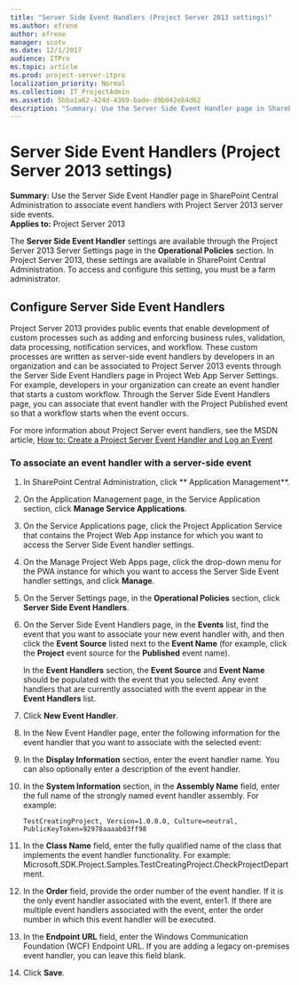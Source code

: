 ```yaml
---
title: "Server Side Event Handlers (Project Server 2013 settings)"
ms.author: efrene
author: efrene
manager: scotv
ms.date: 12/1/2017
audience: ITPro
ms.topic: article
ms.prod: project-server-itpro
localization_priority: Normal
ms.collection: IT_ProjectAdmin
ms.assetid: 5bba1a62-424d-4369-bade-d9b042e84d62
description: "Summary: Use the Server Side Event Handler page in SharePoint Central Administration to associate event handlers with Project Server 2013 server side events."
---
```


# Server Side Event Handlers (Project Server 2013 settings)

 **Summary:** Use the Server Side Event Handler page in SharePoint Central Administration to associate event handlers with Project Server 2013 server side events.<br/>
**Applies to:** Project Server 2013


The **Server Side Event Handler** settings are available through the Project Server 2013 Server Settings page in the **Operational Policies** section. In Project Server 2013, these settings are available in SharePoint Central Administration. To access and configure this setting, you must be a farm administrator.

## Configure Server Side Event Handlers

Project Server 2013 provides public events that enable development of custom processes such as adding and enforcing business rules, validation, data processing, notification services, and workflow. These custom processes are written as server-side event handlers by developers in an organization and can be associated to Project Server 2013 events through the Server Side Event Handlers page in Project Web App Server Settings. For example, developers in your organization can create an event handler that starts a custom workflow. Through the Server Side Event Handlers page, you can associate that event handler with the Project Published event so that a workflow starts when the event occurs.

For more information about Project Server event handlers, see the MSDN article, [How to: Create a Project Server Event Handler and Log an Event](https://msdn.microsoft.com/en-us/library/gg615466.aspx)

### To associate an event handler with a server-side event

1. In SharePoint Central Administration, click ** Application Management**.

2. On the Application Management page, in the Service Application section, click **Manage Service Applications**.

3. On the Service Applications page, click the Project Application Service that contains the Project Web App instance for which you want to access the Server Side Event handler settings.

4. On the Manage Project Web Apps page, click the drop-down menu for the PWA instance for which you want to access the Server Side Event handler settings, and click **Manage**.

5. On the Server Settings page, in the **Operational Policies** section, click **Server Side Event Handlers**.

6. On the Server Side Event Handlers page, in the **Events** list, find the event that you want to associate your new event handler with, and then click the **Event Source** listed next to the **Event Name** (for example, click the **Project** event source for the **Published** event name).

    In the **Event Handlers** section, the **Event Source** and **Event Name** should be populated with the event that you selected. Any event handlers that are currently associated with the event appear in the **Event Handlers** list.

7. Click **New Event Handler**. 

8. In the New Event Handler page, enter the following information for the event handler that you want to associate with the selected event:

9. In the **Display Information** section, enter the event handler name. You can also optionally enter a description of the event handler.

10. In the **System Information** section, in the **Assembly Name** field, enter the full name of the strongly named event handler assembly. For example:

    ```
    TestCreatingProject, Version=1.0.0.0, Culture=neutral, PublicKeyToken=92978aaaab03ff98
    ```

11. In the **Class Name** field, enter the fully qualified name of the class that implements the event handler functionality. For example: Microsoft.SDK.Project.Samples.TestCreatingProject.CheckProjectDepartment.

12. In the **Order** field, provide the order number of the event handler. If it is the only event handler associated with the event, enter1. If there are multiple event handlers associated with the event, enter the order number in which this event handler will be executed. 

13. In the **Endpoint URL** field, enter the Windows Communication Foundation (WCF) Endpoint URL. If you are adding a legacy on-premises event handler, you can leave this field blank.

14. Click **Save**.


